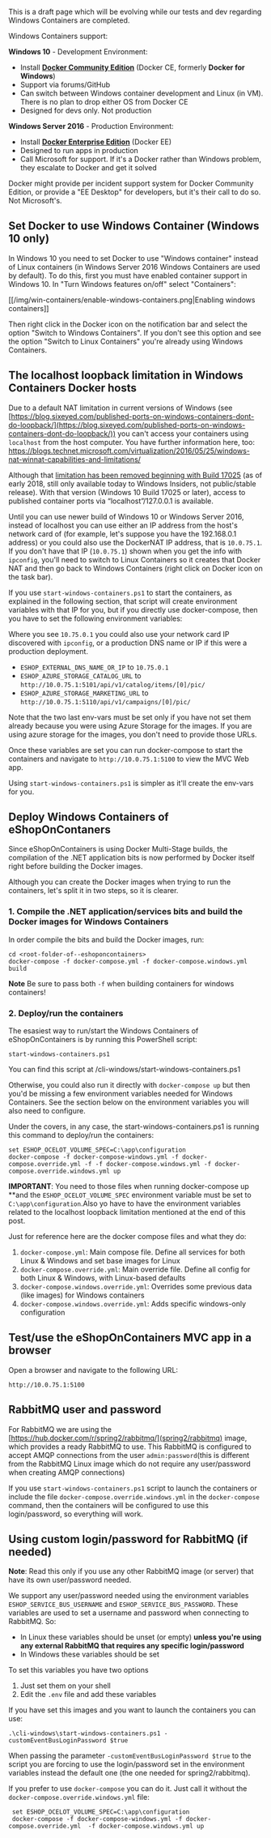 This is a draft page which will be evolving while our tests and dev regarding Windows Containers are completed.

Windows Containers support:

**Windows 10** - Development Environment:

- Install **[Docker Community Edition](https://store.docker.com/editions/community/docker-ce-desktop-windows?tab=description)** (Docker CE, formerly **Docker for Windows**)
- Support via forums/GitHub
- Can switch between Windows container development and Linux (in VM). There is no plan to drop either OS from Docker CE
- Designed for devs only. Not production

**Windows Server 2016** - Production Environment:
- Install **[Docker Enterprise Edition](https://store.docker.com/editions/enterprise/docker-ee-server-windows?tab=description)** (Docker EE)
- Designed to run apps in production
- Call Microsoft for support. If it's a Docker rather than Windows problem, they escalate to Docker and get it solved

Docker might provide per incident support system for Docker Community Edition, or provide a "EE Desktop" for developers, but it's their call to do so. Not Microsoft's.

## Set Docker to use Windows Container (Windows 10 only)

In Windows 10 you need to set Docker to use "Windows container" instead of Linux containers (in Windows Server 2016 Windows Containers are used by default). To do this, first you must have enabled container support in Windows 10. In "Turn Windows features on/off" select "Containers":

[[/img/win-containers/enable-windows-containers.png|Enabling windows containers]]

Then right click in the Docker icon on the notification bar and select the option "Switch to Windows Containers". If you don't see this option and see the option "Switch to Linux Containers" you're already using Windows Containers.

## The localhost loopback limitation in Windows Containers Docker hosts

Due to a default NAT limitation in current versions of Windows (see [https://blog.sixeyed.com/published-ports-on-windows-containers-dont-do-loopback/](https://blog.sixeyed.com/published-ports-on-windows-containers-dont-do-loopback/)) you can't access your containers using `localhost` from the host computer.
You have further information here, too: https://blogs.technet.microsoft.com/virtualization/2016/05/25/windows-nat-winnat-capabilities-and-limitations/

Although that [limitation has been removed beginning with Build 17025](https://blogs.technet.microsoft.com/networking/2017/11/06/available-to-windows-10-insiders-today-access-to-published-container-ports-via-localhost127-0-0-1/) (as of early 2018, still only available today to Windows Insiders, not public/stable release). With that version (Windows 10 Build 17025 or later), access to published container ports via “localhost”/127.0.0.1 is available.

Until you can use newer build of Windows 10 or Windows Server 2016, instead of localhost you can use either an IP address from the host's network card of (for example, let's suppose you have the 192.168.0.1 address) or you could also use the DockerNAT IP address, that is `10.0.75.1`. If you don't have that IP (`10.0.75.1`) shown when you get the info with `ipconfig`, you'll need to switch to Linux Containers so it creates that Docker NAT and then go back to Windows Containers (right click on Docker icon on the task bar).

If you use `start-windows-containers.ps1` to start the containers, as explained in the following section, that script will create environment variables with that IP for you, but if you directly use docker-compose, then you have to set the following environment variables:

Where you see `10.75.0.1` you could also use your network card IP discovered with `ipconfig`, or a production DNS name or IP if this were a production deployment.

* `ESHOP_EXTERNAL_DNS_NAME_OR_IP` to `10.75.0.1` 
* `ESHOP_AZURE_STORAGE_CATALOG_URL` to `http://10.0.75.1:5101/api/v1/catalog/items/[0]/pic/`
* `ESHOP_AZURE_STORAGE_MARKETING_URL` to `http://10.0.75.1:5110/api/v1/campaigns/[0]/pic/`

Note that the two last env-vars must be set only if you have not set them already because you were using Azure Storage for the images. If you are using azure storage for the images, you don't need to provide those URLs.

Once these variables are set you can run docker-compose to start the containers and navigate to `http://10.0.75.1:5100` to view the MVC Web app.

Using `start-windows-containers.ps1` is simpler as it'll create the env-vars for you.

## Deploy Windows Containers of eShopOnContaners
Since eShopOnContainers is using Docker Multi-Stage builds, the compilation of the .NET application bits is now performed by Docker itself right before building the Docker images.

Although you can create the Docker images when trying to run the containers, let's split it in two steps, so it is clearer.

### 1. Compile the .NET application/services bits and build the Docker images for Windows Containers

In order compile the bits and build the Docker images, run:
```
cd <root-folder-of--eshoponcontainers>
docker-compose -f docker-compose.yml -f docker-compose.windows.yml build
```

**Note** Be sure to pass both `-f` when building containers for windows containers!

### 2. Deploy/run the containers

The esasiest way to run/start the Windows Containers of eShopOnContainers is by running this PowerShell script:

`start-windows-containers.ps1` 

You can find this script at /cli-windows/start-windows-containers.ps1

Otherwise, you could also run it directly with `docker-compose up` but then you'd be missing a few environment variables needed for Windows Containers. See the section below on the environment variables you will also need to configure.

Under the covers, in any case, the start-windows-containers.ps1 is running this command to deploy/run the containers:

```
set ESHOP_OCELOT_VOLUME_SPEC=C:\app\configuration
docker-compose -f docker-compose-windows.yml -f docker-compose.override.yml -f -f docker-compose.windows.yml -f docker-compose.override.windows.yml up
```

**IMPORTANT**: You need to those files when running docker-compose up **and the `ESHOP_OCELOT_VOLUME_SPEC` environment variable must be set to `C:\app\configuration`.Also yo have to have the environment variables related to the localhost loopback limitation mentioned at the end of this post.

Just for reference here are the docker compose files and what they do:

1. `docker-compose.yml`: Main compose file. Define all services for both Linux & Windows and set base images for Linux
2. `docker-compose.override.yml`: Main override file. Define all config for both Linux & Windows, with Linux-based defaults
3. `docker-compose.windows.override.yml`: Overrides some previous data (like images) for Windows containers
4. `docker-compose.windows.override.yml`: Adds specific windows-only configuration

## Test/use the eShopOnContainers MVC app in a browser

Open a browser and navigate to the following URL:

`http://10.0.75.1:5100`

## RabbitMQ user and password

For RabbitMQ we are using the [https://hub.docker.com/r/spring2/rabbitmq/](spring2/rabbitmq) image, which provides a ready RabbitMQ to use. This RabbitMQ is configured to accept AMQP connections from the user `admin:password`(this is different from the RabbitMQ Linux image which do not require any user/password when creating AMQP connections)

If you use `start-windows-containers.ps1` script to launch the containers or include the file `docker-compose.override.windows.yml` in the `docker-compose` command, then the containers will be configured to use this login/password, so everything will work.

## Using custom login/password for RabbitMQ (if needed)

**Note**: Read this only if you use any other RabbitMQ image (or server) that have its own user/password needed.

We support any user/password needed using the environment variables `ESHOP_SERVICE_BUS_USERNAME` and `ESHOP_SERVICE_BUS_PASSWORD`. These variables are used to set a username and password when connecting to RabbitMQ. So:

* In Linux these variables should be unset (or empty) **unless you're using any external RabbitMQ that requires any specific login/password**
* In Windows these variables should be set

To set this variables you have two options

1. Just set them on your shell 
2. Edit the `.env` file and add these variables

If you have set this images and you want to launch the containers you can use:

```
.\cli-windows\start-windows-containers.ps1 -customEventBusLoginPassword $true
```

When passing the parameter `-customEventBusLoginPassword $true` to the script you are forcing to use the login/password set in the environment variables instead the default one (the one needed for spring2/rabbitmq). 

If you prefer to use `docker-compose` you can do it. Just call it without the `docker-compose.override.windows.yml` file:

```
 set ESHOP_OCELOT_VOLUME_SPEC=C:\app\configuration
 docker-compose -f docker-compose-windows.yml -f docker-compose.override.yml  -f docker-compose.windows.yml up
```

